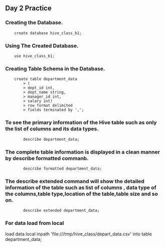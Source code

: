 
## Day 2 Practice

### Creating the Database.

        create database hive_class_b1;

### Using The Created Database.

        use hive_class_b1;

### Creating Table Schema in the Database.

        create table department_data                                                                                                            
            > (                                                                                                                                       
            > dept_id int,                                                                                                                            
            > dept_name string,                                                                                                                       
            > manager_id int,                                                                                                                         
            > salary int)                                                                                                                             
            > row format delimited                                                                                                                    
            > fields terminated by ','; 

### To see the primary information of the Hive table such as only the list of columns and its data types.

            describe department_data;
### The complete table information is displayed in a clean manner by describe formatted commanb.

            describe formatted department_data;
### The describe extended command will show the detailed information of the table such as list of columns , data type of the columns,table type,location of the table,table size and so on.
            describe extended department_data;    
            
### For data load from local
load data local inpath 'file:///tmp/hive_class/depart_data.csv' into table department_data;
